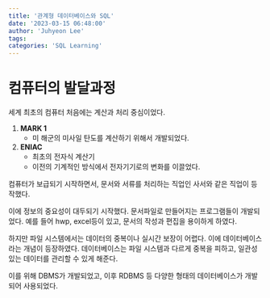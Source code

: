 ```yaml
---
title: '관계형 데이터베이스와 SQL'
date: '2023-03-15 06:48:00'
author: 'Juhyeon Lee'
tags: 
categories: 'SQL Learning'
---
```


# 컴퓨터의 발달과정


세계 최초의 컴퓨터
처음에는 계산과 처리 중심이었다.

1. **MARK 1**
	- 미 해군의 미사일 탄도를 계산하기 위해서 개발되었다.
2. **ENIAC**
	- 최초의 전자식 계산기
	- 이전의 기계적인 방식에서 전자기기로의 변화를 이끌었다.

컴퓨터가 보급되기 시작하면서,
문서와 서류를 처리하는 직업인 사서와 같은 직업이 등작했다.


이에 정보의 중요성이 대두되기 시작했다.
문서파일로 만들어지는 프로그램들이 개발되었다.
예를 들어 hwp, excel등이 있고, 문서의 작성과 편집을 용이하게 하였다.


하지만 파일 시스템에서는 데이터의 중복이나 실시간 보장이 어렵다.
이에 데이터베이스라는 개념이 등장하였다.
데이터베이스는 파일 시스템과 다르게 중복을 피하고, 일관성 있는 데이터를 관리할 수 있게 해준다.


이를 위해 DBMS가 개발되었고, 이후 RDBMS 등 다양한 형태의 데이터베이스가 개발되어 사용되었다.

